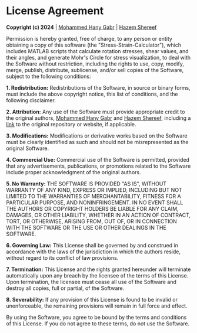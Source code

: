# License Agreement

**Copyright (c) 2024** | [Mohammed Hany Gabr](https://github.com/mohany203) | [Hazem Shereef](https://github.com/HazemShereef)

Permission is hereby granted, free of charge, to any person or entity obtaining a copy of this software (the "Stress-Strain-Calculator"), which includes MATLAB scripts that calculate rotation stresses, shear values, and their angles, and generate Mohr's Circle for stress visualization, to deal with the Software without restriction, including the rights to use, copy, modify, merge, publish, distribute, sublicense, and/or sell copies of the Software, subject to the following conditions:

**1. Redistribution:** Redistributions of the Software, in source or binary forms, must include the above copyright notice, this list of conditions, and the following disclaimer.

**2. Attribution:** Any use of the Software must provide appropriate credit to the original authors, [Mohammed Hany Gabr](https://github.com/mohany203) and [Hazem Shereef](https://github.com/HazemShereef), including a [link](https://github.com/mohany203/Stress-Strain-Calculator) to the original repository or website, if applicable.

**3. Modifications:** Modifications or derivative works based on the Software must be clearly identified as such and should not be misrepresented as the original Software.

**4. Commercial Use:** Commercial use of the Software is permitted, provided that any advertisements, publications, or promotions related to the Software include proper acknowledgment of the original authors.

**5. No Warranty:** THE SOFTWARE IS PROVIDED "AS IS", WITHOUT WARRANTY OF ANY KIND, EXPRESS OR IMPLIED, INCLUDING BUT NOT LIMITED TO THE WARRANTIES OF MERCHANTABILITY, FITNESS FOR A PARTICULAR PURPOSE, AND NONINFRINGEMENT. IN NO EVENT SHALL THE AUTHORS OR COPYRIGHT HOLDERS BE LIABLE FOR ANY CLAIM, DAMAGES, OR OTHER LIABILITY, WHETHER IN AN ACTION OF CONTRACT, TORT, OR OTHERWISE, ARISING FROM, OUT OF, OR IN CONNECTION WITH THE SOFTWARE OR THE USE OR OTHER DEALINGS IN THE SOFTWARE.

**6. Governing Law:** This License shall be governed by and construed in accordance with the laws of the jurisdiction in which the authors reside, without regard to its conflict of law provisions.

**7. Termination:** This License and the rights granted hereunder will terminate automatically upon any breach by the licensee of the terms of this License. Upon termination, the licensee must cease all use of the Software and destroy all copies, full or partial, of the Software.

**8. Severability:** If any provision of this License is found to be invalid or unenforceable, the remaining provisions will remain in full force and effect.

By using the Software, you agree to be bound by the terms and conditions of this License. If you do not agree to these terms, do not use the Software.
